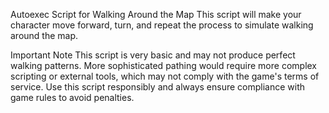 Autoexec Script for Walking Around the Map
This script will make your character move forward, turn, and repeat the process to simulate walking around the map.

Important Note
This script is very basic and may not produce perfect walking patterns. More sophisticated pathing would require more complex scripting or external tools, which may not comply with the game's terms of service. Use this script responsibly and always ensure compliance with game rules to avoid penalties.
